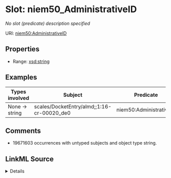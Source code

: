 

# Slot: niem50_AdministrativeID


_No slot (predicate) description specified_





URI: [niem50:AdministrativeID](http://release.niem.gov/niem/niem-core/5.0/AdministrativeID)



<!-- no inheritance hierarchy -->








## Properties

* Range: [xsd:string](http://www.w3.org/2001/XMLSchema#string)






## Examples

| Types involved | Subject | Predicate | Object |
| --- | --- | --- | --- |
| None → string | scales/DocketEntry/almd;;1:16-cr-00020_de0 | niem50:AdministrativeID | 1 |


## Comments

* 19671603 occurrences with untyped subjects and object type string.



## LinkML Source

<details>

```yaml
name: niem50_AdministrativeID
description: No slot (predicate) description specified
comments:
- 19671603 occurrences with untyped subjects and object type string.
examples:
- description: None → string
  object:
    example_object: '1'
    example_object_type: string
    example_predicate: niem50:AdministrativeID
    example_subject: scales/DocketEntry/almd;;1:16-cr-00020_de0
    example_subject_type: None
from_schema: scales-kg-new
rank: 1000
slot_uri: niem50:AdministrativeID
alias: niem50_AdministrativeID
range: string

```
</details>